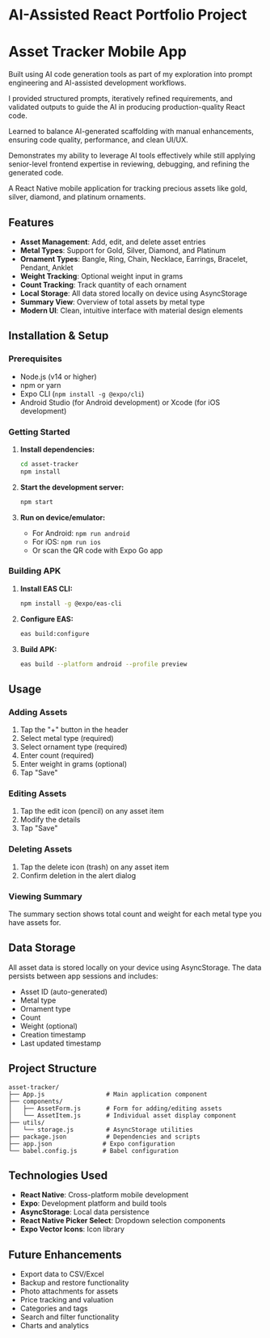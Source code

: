 # AI-Assisted React Portfolio Project

# Asset Tracker Mobile App

Built using AI code generation tools as part of my exploration into prompt engineering and AI-assisted development workflows.

I provided structured prompts, iteratively refined requirements, and validated outputs to guide the AI in producing production-quality React code.

Learned to balance AI-generated scaffolding with manual enhancements, ensuring code quality, performance, and clean UI/UX.

Demonstrates my ability to leverage AI tools effectively while still applying senior-level frontend expertise in reviewing, debugging, and refining the generated code.


A React Native mobile application for tracking precious assets like gold, silver, diamond, and platinum ornaments.

## Features

- **Asset Management**: Add, edit, and delete asset entries
- **Metal Types**: Support for Gold, Silver, Diamond, and Platinum
- **Ornament Types**: Bangle, Ring, Chain, Necklace, Earrings, Bracelet, Pendant, Anklet
- **Weight Tracking**: Optional weight input in grams
- **Count Tracking**: Track quantity of each ornament
- **Local Storage**: All data stored locally on device using AsyncStorage
- **Summary View**: Overview of total assets by metal type
- **Modern UI**: Clean, intuitive interface with material design elements

## Installation & Setup

### Prerequisites
- Node.js (v14 or higher)
- npm or yarn
- Expo CLI (`npm install -g @expo/cli`)
- Android Studio (for Android development) or Xcode (for iOS development)

### Getting Started

1. **Install dependencies:**
   ```bash
   cd asset-tracker
   npm install
   ```

2. **Start the development server:**
   ```bash
   npm start
   ```

3. **Run on device/emulator:**
   - For Android: `npm run android`
   - For iOS: `npm run ios`
   - Or scan the QR code with Expo Go app

### Building APK

1. **Install EAS CLI:**
   ```bash
   npm install -g @expo/eas-cli
   ```

2. **Configure EAS:**
   ```bash
   eas build:configure
   ```

3. **Build APK:**
   ```bash
   eas build --platform android --profile preview
   ```

## Usage

### Adding Assets
1. Tap the "+" button in the header
2. Select metal type (required)
3. Select ornament type (required)
4. Enter count (required)
5. Enter weight in grams (optional)
6. Tap "Save"

### Editing Assets
1. Tap the edit icon (pencil) on any asset item
2. Modify the details
3. Tap "Save"

### Deleting Assets
1. Tap the delete icon (trash) on any asset item
2. Confirm deletion in the alert dialog

### Viewing Summary
The summary section shows total count and weight for each metal type you have assets for.

## Data Storage

All asset data is stored locally on your device using AsyncStorage. The data persists between app sessions and includes:
- Asset ID (auto-generated)
- Metal type
- Ornament type
- Count
- Weight (optional)
- Creation timestamp
- Last updated timestamp

## Project Structure

```
asset-tracker/
├── App.js                 # Main application component
├── components/
│   ├── AssetForm.js       # Form for adding/editing assets
│   └── AssetItem.js       # Individual asset display component
├── utils/
│   └── storage.js         # AsyncStorage utilities
├── package.json           # Dependencies and scripts
├── app.json              # Expo configuration
└── babel.config.js       # Babel configuration
```

## Technologies Used

- **React Native**: Cross-platform mobile development
- **Expo**: Development platform and build tools
- **AsyncStorage**: Local data persistence
- **React Native Picker Select**: Dropdown selection components
- **Expo Vector Icons**: Icon library

## Future Enhancements

- Export data to CSV/Excel
- Backup and restore functionality
- Photo attachments for assets
- Price tracking and valuation
- Categories and tags
- Search and filter functionality
- Charts and analytics
